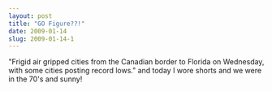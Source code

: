 ```yaml
---
layout: post
title: "GO Figure??!"
date: 2009-01-14
slug: 2009-01-14-1
---
```


&quot;Frigid air gripped cities from the Canadian border to Florida on Wednesday, with some cities posting record lows.&quot;  and today I wore shorts and we were in the 70&apos;s and sunny!
